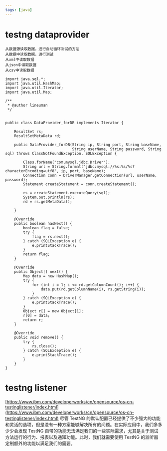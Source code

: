 ```yaml
---
tags: [java]
---
```


# testng dataprovider
```
从数据源读取数据，进行自动循环测试的方法
从数据中读取数据，进行测试
从xml中读取数据
从json中读取数据
从csv中读取数据
```
```
import java.sql.*;
import java.util.HashMap;
import java.util.Iterator;
import java.util.Map;

/**
 * @author lineuman
 */


public class DataProvider_forDB implements Iterator {

    ResultSet rs;
    ResultSetMetaData rd;

    public DataProvider_forDB(String ip, String port, String baseName,
                              String userName, String password, String sql) throws ClassNotFoundException, SQLException {

        Class.forName("com.mysql.jdbc.Driver");
        String url = String.format("jdbc:mysql://%s:%s/%s?characterEncoding=utf8", ip, port, baseName);
        Connection conn = DriverManager.getConnection(url, userName, password);
        Statement createStatement = conn.createStatement();

        rs = createStatement.executeQuery(sql);
        System.out.println(rs);
        rd = rs.getMetaData();

    }

    @Override
    public boolean hasNext() {
        boolean flag = false;
        try {
            flag = rs.next();
        } catch (SQLException e) {
            e.printStackTrace();
        }
        return flag;
    }

    @Override
    public Object[] next() {
        Map data = new HashMap();
        try {
            for (int i = 1; i <= rd.getColumnCount(); i++) {
                data.put(rd.getColumnName(i), rs.getString(i));
            }
        } catch (SQLException e) {
            e.printStackTrace();
        }
        Object r[] = new Object[1];
        r[0] = data;
        return r;
    }

    @Override
    public void remove() {
        try {
            rs.close();
        } catch (SQLException e) {
            e.printStackTrace();
        }
    }
}
```

# testng listener
[https://www.ibm.com/developerworks/cn/opensource/os-cn-testinglistener/index.html](https://www.ibm.com/developerworks/cn/opensource/os-cn-testinglistener/index.html)
尽管 TestNG 的默认配置已经提供了不少强大的功能和灵活的选项，但是没有一种方案能够解决所有的问题。在实际应用中，我们多多少少会发现 TestNG 自带的功能无法满足我们的一些实际需求，尤其是关于测试方法运行的行为、报表以及通知功能。此时，我们就需要使用 TestNG 的监听器定制额外的功能以满足我们的需要。


